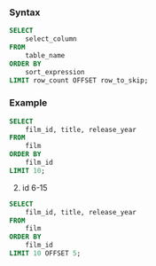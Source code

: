 ### Syntax
```SQL
SELECT
    select_column
FROM
    table_name
ORDER BY
    sort_expression
LIMIT row_count OFFSET row_to_skip;
```


### Example
```SQL
SELECT
    film_id, title, release_year
FROM
    film
ORDER BY
    film_id
LIMIT 10;
```

2. id 6-15
```SQL
SELECT
    film_id, title, release_year
FROM
    film
ORDER BY
    film_id
LIMIT 10 OFFSET 5;
```